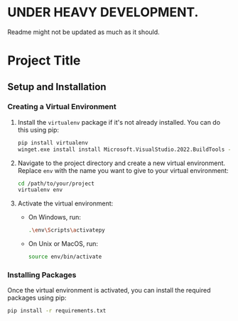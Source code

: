 # UNDER HEAVY DEVELOPMENT. 

Readme might not be updated as much as it should. 

# Project Title



## Setup and Installation

### Creating a Virtual Environment

1. Install the `virtualenv` package if it's not already installed. You can do this using pip:

    ```bash
    pip install virtualenv
    winget.exe install install Microsoft.VisualStudio.2022.BuildTools --accept-package-agreements
    ```

2. Navigate to the project directory and create a new virtual environment. Replace `env` with the name you want to give to your virtual environment:

    ```bash
    cd /path/to/your/project
    virtualenv env
    ```

3. Activate the virtual environment:

    - On Windows, run:

        ```bash
        .\env\Scripts\activatepy
        ```

    - On Unix or MacOS, run:

        ```bash
        source env/bin/activate
        ```

### Installing Packages

Once the virtual environment is activated, you can install the required packages using pip:

```bash
pip install -r requirements.txt
```
